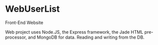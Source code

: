 # WebUserList
Front-End Website

Web project uses Node.JS, the Express framework, the Jade HTML pre-processor, and MongoDB for data. Reading and writing from the DB. 
